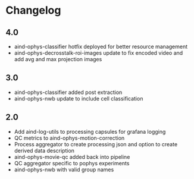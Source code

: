 # Changelog

## 4.0

* aind-ophys-classifier hotfix deployed for better resource management
* aind-ophys-decrosstalk-roi-images update to fix encoded video and add avg and max projection images

## 3.0

* aind-ophys-classifier added post extraction
* aind-ophys-nwb update to include cell classification

## 2.0

* Add aind-log-utils to processing capsules for grafana logging
* QC metrics to aind-ophys-motion-correction
* Process aggregator to create processing json and option to create derived data description
* aind-ophys-movie-qc added back into pipeline
* QC aggregator specific to pophys experiments
* aind-ophys-nwb with valid group names